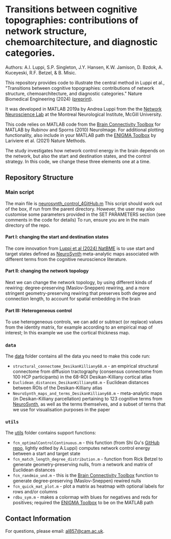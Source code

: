 #  Transitions between cognitive topographies: contributions of network structure, chemoarchitecture, and diagnostic categories.
Authors: A.I. Luppi, S.P. Singleton, J.Y. Hansen, K.W. Jamison, D. Bzdok, A. Kuceyeski, R.F. Betzel, & B. Misic.

This repository provides code to illustrate the central method in Luppi et al., "Transitions between cognitive topographies: contributions of network structure, chemoarchitecture, and diagnostic categories." Nature Biomedical Engineering (2024) ([preprint](https://www.biorxiv.org/content/10.1101/2023.03.16.532981v1)).

It was developed in MATLAB 2019a by Andrea Luppi from the the [Network Neuroscience Lab](netneurolab.github.io/) at the Montreal Neurological Institute, McGill University.

This code relies on MATLAB code from the [Brain Connectivity Toolbox](https://sites.google.com/site/bctnet) for MATLAB by Rubinov and Sporns (2010) NeuroImage.
For additional plotting functionality, also include in your MATLAB path the [ENIGMA Toolbox](https://github.com/MICA-MNI/ENIGMA.git) by Lariviere et al. (2021) Nature Methods.

The study investigates how network control energy in the brain depends on the network, but also the start and destination states, and the control strategy.
In this code, we change these three elements one at a time.

## Repository Structure
### Main script
The main file is [neurosynth_control_4GitHub.m](neurosynth_control_4GitHub.m)
This script should work out of the box, if run from the parent directory. However, the user may also customise some parameters provided in the SET PARAMETERS section (see comments in the code for details)
To run, ensure you are in the main directory of the repo.

#### Part I: changing the start and destination states
The core innovation from [Luppi et al (2024) NatBME](https://www.biorxiv.org/content/10.1101/2023.03.16.532981v1) is to use start and target states defined as [NeuroSynth](https://neurosynth.org/) meta-analytic maps associated with different terms from the cognitive neuroscience literature.

#### Part II: changing the network topology
Next we can change the network topology, by using different kinds of rewiring: degree-preserving (Maslov-Sneppen) rewiring, and a more stringent geometry-preserving rewiring that preserves both degree and connection length, to account for spatial embedding in the brain

#### Part III: Heterogeneous control
To use heterogeneous controls, we can add or subtract (or replace) values from the identity matrix, for example according to an empirical map of interest;
In this example we use the cortical thickness map.

### `data`
The [data](data/) folder contains all the data you need to make this code run: 
- `structural_connectome_DesikanKilliany68.m` - an empirical structural connectome from diffusion tractography (consensus connectome from 100 HCP participants) in the 68-ROI Desikan-Killiany cortical atlas
- `Euclidean_distances_DesikanKilliany68.m` - Euclidean distances between ROIs of the Desikan-Killiany atlas
- `NeuroSynth_maps_and_terms_DesikanKilliany68.m` - meta-analytic maps (in Desikan-Killiany parcellation) pertaining to 123 cognitive terms from [NeuroSynth](https://neurosynth.org/), as well as the terms themselves, and a subset of terms that we use for visualisation purposes in the paper

### `utils`
The [utils](utils/) folder contains support functions:
- `fcn_optimalControlContinuous.m` - this function (from Shi Gu's [GitHub repo](https://github.com/gushiapi/Dynamic-Trajectory.git), lightly edited by A.Luppi) computes network control energy between a start and target state
- `fcn_match_length_degree_distribution.m` - function from Rick Betzel to generate geometry-preserving nulls, from a network and matrix of Euclidean distances
- `fcn_randmio_und.m` - this is the [Brain Connectivity Toolbox](https://sites.google.com/site/bctnet) function to generate degree-preserving (Maslov-Sneppen) rewired nulls
- `fcn_quick_mat_plot.m` - plot a matrix as heatmap with optional labels for rows and/or columns
- `rdbu_sym.m` - makes a colormap with blues for negatives and reds for positives; required the [ENIGMA Toolbox](https://github.com/MICA-MNI/ENIGMA.git) to be on the MATLAB path

## Contact Information
For questions, please email: [al857@cam.ac.uk](al857@cam.ac.uk).





